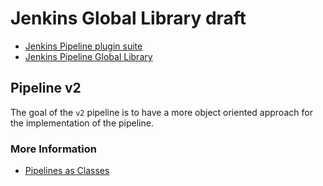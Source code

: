 # Jenkins Global Library draft

- [Jenkins Pipeline plugin suite](https://jenkins.io/pipeline/getting-started-pipelines/)
- [Jenkins Pipeline Global Library](https://github.com/jenkinsci/workflow-cps-global-lib-plugin)

Pipeline v2
-----------

The goal of the `v2` pipeline is to have a more object oriented approach for the implementation of the pipeline.

### More Information

- [Pipelines as Classes](http://stackoverflow.com/questions/39942442/how-to-extract-sections-of-jenkins-pipeline-script-into-classes)
